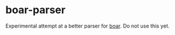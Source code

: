 # boar-parser

Experimental attempt at a better parser for [boar](https://github.com/jimd1989/boar). Do not use this yet.
